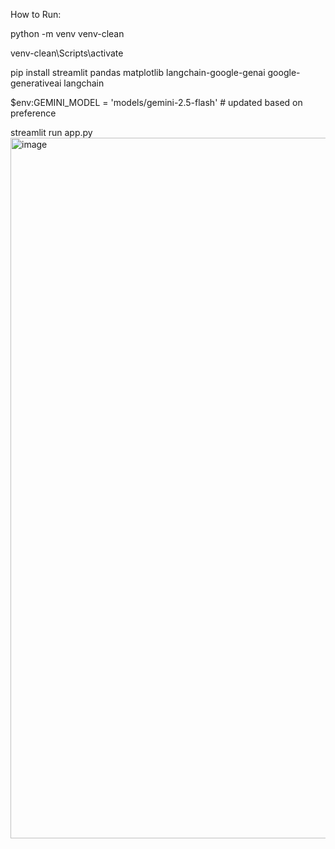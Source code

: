 How to Run:

python -m venv venv-clean

venv-clean\Scripts\activate

pip install streamlit pandas matplotlib langchain-google-genai google-generativeai langchain

$env:GEMINI_MODEL = 'models/gemini-2.5-flash'  # updated based on preference

streamlit run app.py
<img width="1460" height="1121" alt="image" src="https://github.com/user-attachments/assets/c9eaa420-6887-4623-9229-1836c1fabdd9" />
